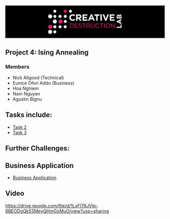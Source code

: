 ![CDL 2020 Cohort Project](../figures/CDL_logo.jpg)
## Project 4: Ising Annealing

### Members

* Nick Allgood (Technical)
* Eunice Ofori Addo (Business)
* Hoa Nghiem
* Nam Nguyen
* Agustin Bignu

## Tasks include:

* [Task 2](./Group2-Task2.ipynb)
* [Task 3](./Task_3.ipynb)

## Further Challenges: 


## Business Application

* [Business Application](./Business_Application.md)

## Video

https://drive.google.com/file/d/1LxFI78JVIp-8BEODgQk53MeyQHmGzMuO/view?usp=sharing


